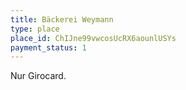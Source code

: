```yaml
---
title: Bäckerei Weymann
type: place
place_id: ChIJne99vwcosUcRX6aounlUSYs
payment_status: 1
---
```


Nur Girocard.
